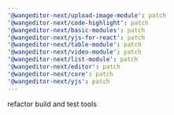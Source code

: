 ```yaml
---
'@wangeditor-next/upload-image-module': patch
'@wangeditor-next/code-highlight': patch
'@wangeditor-next/basic-modules': patch
'@wangeditor-next/yjs-for-react': patch
'@wangeditor-next/table-module': patch
'@wangeditor-next/video-module': patch
'@wangeditor-next/list-module': patch
'@wangeditor-next/editor': patch
'@wangeditor-next/core': patch
'@wangeditor-next/yjs': patch
---
```


refactor build and test tools
